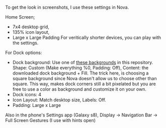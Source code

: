 To get the look in screenshots, I use these settings in Nova. 

Home Screen; 
- 7x4 desktop grid, 
- 135% icon layout,
- Large x Large Padding
For veritically shorter devices, you can play with the settings.

For Dock options:
- Dock background: Use one of [these backgrounds](https://github.com/cosmicog/VeniverseHelp/tree/master/dock_backgrounds) in this repository. Shape: Custom (Make everything %0, Padding: Off), Content: the downloaded dock background + Fill.
The trick here, is choosing a square background since Nova doesn't allow us to choose other than square. This way, makes dock corners still a bit pixelated but you are free to use a color as background and customize it on your own.
- Dock icons: 4
- Icon Layout: Match desktop size, Labels: Off.
- Padding: Large x Large

Also in the phone's Settings app (Galaxy s8), Display -> Navigation Bar -> Full Screen Gestures (I use with hints open)
